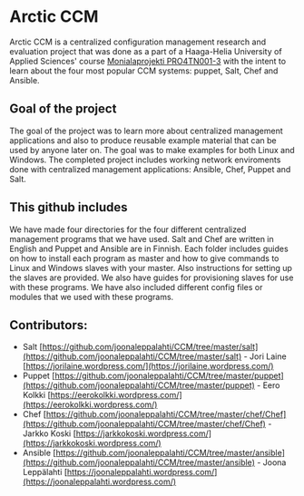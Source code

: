 # Arctic CCM
Arctic CCM  is a centralized configuration management research and evaluation project that was done as a part of a Haaga-Helia University of Applied Sciences' course [Monialaprojekti PRO4TN001-3](http://www.haaga-helia.fi/fi/opinto-opas/opintojaksokuvaukset/PRO4TN001) with the intent to learn about the four most popular CCM systems: puppet, Salt, Chef and Ansible.

## Goal of the project
The goal of the project was to learn more about centralized management applications and also to produce reusable example material that can be used by anyone later on. The goal was to make examples for both Linux and Windows. The completed project includes working network enviroments done with centralized management applications: Ansible, Chef, Puppet and Salt.

## This github includes
We have made four directories for the four different centralized management programs that we have used. Salt and Chef are written in English and Puppet and Ansible are in Finnish. Each folder includes guides on how to install each program as master and how to give commands to Linux and Windows slaves with your master. Also instructions for setting up the slaves are provided. We also have guides for provisioning slaves for use with these programs. We have also included different config files or modules that we used with these programs.

## Contributors:
* Salt [https://github.com/joonaleppalahti/CCM/tree/master/salt](https://github.com/joonaleppalahti/CCM/tree/master/salt) - Jori Laine [https://jorilaine.wordpress.com/](https://jorilaine.wordpress.com/)
* Puppet [https://github.com/joonaleppalahti/CCM/tree/master/puppet](https://github.com/joonaleppalahti/CCM/tree/master/puppet) - Eero Kolkki [https://eerokolkki.wordpress.com/](https://eerokolkki.wordpress.com/)
* Chef [https://github.com/joonaleppalahti/CCM/tree/master/chef/Chef](https://github.com/joonaleppalahti/CCM/tree/master/chef/Chef) - Jarkko Koski [https://jarkkokoski.wordpress.com/](https://jarkkokoski.wordpress.com/)
* Ansible [https://github.com/joonaleppalahti/CCM/tree/master/ansible](https://github.com/joonaleppalahti/CCM/tree/master/ansible) - Joona Leppälahti [https://joonaleppalahti.wordpress.com/](https://joonaleppalahti.wordpress.com/)
